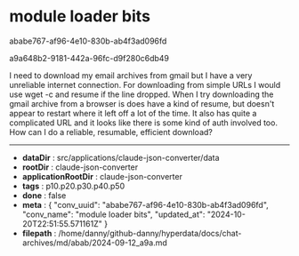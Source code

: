 # module loader bits

ababe767-af96-4e10-830b-ab4f3ad096fd

a9a648b2-9181-442a-96fc-d9f280c6db49

I need to download my email archives from gmail but I have a very unreliable internet connection. For downloading from simple URLs I would use wget -c and resume if the line dropped. When I try downloading the gmail archive from a browser is does have a kind of resume, but doesn't appear to restart where it left off a lot of the time. It also has quite a complicated URL and it looks like there is some kind of auth involved too. How can I do a reliable, resumable, efficient download?

---

* **dataDir** : src/applications/claude-json-converter/data
* **rootDir** : claude-json-converter
* **applicationRootDir** : claude-json-converter
* **tags** : p10.p20.p30.p40.p50
* **done** : false
* **meta** : {
  "conv_uuid": "ababe767-af96-4e10-830b-ab4f3ad096fd",
  "conv_name": "module loader bits",
  "updated_at": "2024-10-20T22:51:55.571161Z"
}
* **filepath** : /home/danny/github-danny/hyperdata/docs/chat-archives/md/abab/2024-09-12_a9a.md